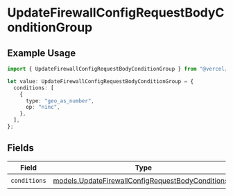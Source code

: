 # UpdateFirewallConfigRequestBodyConditionGroup

## Example Usage

```typescript
import { UpdateFirewallConfigRequestBodyConditionGroup } from "@vercel/sdk/models/updatefirewallconfigop.js";

let value: UpdateFirewallConfigRequestBodyConditionGroup = {
  conditions: [
    {
      type: "geo_as_number",
      op: "ninc",
    },
  ],
};
```

## Fields

| Field                                                                                                        | Type                                                                                                         | Required                                                                                                     | Description                                                                                                  |
| ------------------------------------------------------------------------------------------------------------ | ------------------------------------------------------------------------------------------------------------ | ------------------------------------------------------------------------------------------------------------ | ------------------------------------------------------------------------------------------------------------ |
| `conditions`                                                                                                 | [models.UpdateFirewallConfigRequestBodyConditions](../models/updatefirewallconfigrequestbodyconditions.md)[] | :heavy_check_mark:                                                                                           | N/A                                                                                                          |